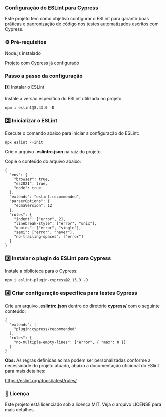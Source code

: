 ### Configuração do ESLint para Cypress

Este projeto tem como objetivo configurar o ESLint para garantir boas práticas e padronização de código nos testes automatizados escritos com Cypress.

### ⚙️ Pré-requisitos

Node.js instalado

Projeto com Cypress já configurado

### Passo a passo da configuração

1️⃣ Instalar o ESLint

Instale a versão específica do ESLint utilizada no projeto:

```
npm i eslint@8.43.0 -D 
```

### 2️⃣ Inicializar o ESLint

Execute o comando abaixo para iniciar a configuração do ESLint:

```
npx eslint --init
```

Crie o arquivo **.eslintrc.json** na raiz do projeto.

Copie o conteúdo do arquivo abaixo:

```
{
  "env": {
    "browser": true,
    "es2021": true,
    "node": true
  },
  "extends": "eslint:recommended",
  "parserOptions": {
    "ecmaVersion": 12
  },
  "rules": {
    "indent": ["error", 2],
    "linebreak-style": ["error", "unix"],
    "quotes": ["error", "single"],
    "semi": ["error", "never"],
    "no-trailing-spaces": ["error"]
  }
}
```

### 3️⃣ Instalar o plugin do ESLint para Cypress

Instale a biblioteca para o Cypress:

```
npm i eslint-plugin-cypress@2.13.3 -D
```

### 4️⃣ Criar configuração específica para testes Cypress

Crie um arquivo **.eslintrc.json** dentro do diretório **cypress/** com o seguinte conteúdo:
```
{
  "extends": [
    "plugin:cypress/recommended"
  ],
  "rules": {
    "no-multiple-empty-lines": ["error", { "max": 0 }]
  }
}
```

**Obs:** As regras definidas acima podem ser personalizadas conforme a necessidade do projeto atuado, abaixo a documentação oficional do ESlint para mais detalhes:

https://eslint.org/docs/latest/rules/

### 📄 **Licença** ###
Este projeto está licenciado sob a licença MIT. Veja o arquivo LICENSE para mais detalhes.
